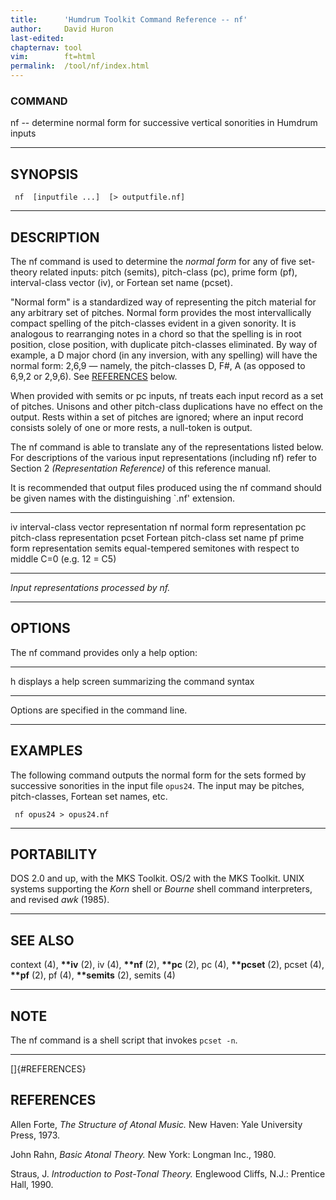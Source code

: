 ```yaml
---
title:		'Humdrum Toolkit Command Reference -- nf'
author:		David Huron
last-edited:
chapternav:	tool
vim:		ft=html
permalink:	/tool/nf/index.html
---
```


### COMMAND

<span class="tool">nf</span> -- determine normal form for successive vertical sonorities in
Humdrum inputs

------------------------------------------------------------------------

## SYNOPSIS ##

` nf  [inputfile ...]  [> outputfile.nf]`

------------------------------------------------------------------------

## DESCRIPTION ##

The <span class="tool">nf</span> command is used to determine the *normal form* for any of
five set-theory related inputs: pitch (<span class="rep">semits</span>), pitch-class
(<span class="rep">pc</span>), prime form (<span class="rep">pf</span>), interval-class vector (<span class="rep">iv</span>), or
Fortean set name (<span class="rep">pcset</span>).

\"Normal form\" is a standardized way of representing the pitch material
for any arbitrary set of pitches. Normal form provides the most
intervallically compact spelling of the pitch-classes evident in a given
sonority. It is analogous to rearranging notes in a chord so that the
spelling is in root position, close position, with duplicate
pitch-classes eliminated. By way of example, a D major chord (in any
inversion, with any spelling) will have the normal form: 2,6,9 &mdash;
namely, the pitch-classes D, F\#, A (as opposed to 6,9,2 or 2,9,6). See
[REFERENCES](#REFERENCES) below.

When provided with <span class="rep">semits</span> or <span class="rep">pc</span> inputs, <span class="tool">nf</span> treats each input
record as a set of pitches. Unisons and other pitch-class duplications
have no effect on the output. Rests within a set of pitches are ignored;
where an input record consists solely of one or more rests, a null-token
is output.

The <span class="tool">nf</span> command is able to translate any of the representations
listed below. For descriptions of the various input representations
(including <span class="rep">nf</span>) refer to Section 2 *(Representation Reference)* of
this reference manual.

It is recommended that output files produced using the <span class="tool">nf</span> command
should be given names with the distinguishing \`.nf\' extension.

------------ --------------------------------------------------------------------
<span class="rep">iv</span>       interval-class vector representation
<span class="rep">nf</span>       normal form representation
<span class="rep">pc</span>       pitch-class representation
<span class="rep">pcset</span>    Fortean pitch-class set name
<span class="rep">pf</span>       prime form representation
<span class="rep">semits</span>   equal-tempered semitones with respect to middle C=0 (e.g. 12 = C5)
------------ --------------------------------------------------------------------

*Input representations processed by <span class="tool">nf</span>.*

------------------------------------------------------------------------

## OPTIONS ##

The <span class="tool">nf</span> command provides only a help option:

-------- -------------------------------------------------------
<span class="option">h</span>   displays a help screen summarizing the command syntax
-------- -------------------------------------------------------

Options are specified in the command line.

------------------------------------------------------------------------

## EXAMPLES ##

The following command outputs the normal form for the sets formed by
successive sonorities in the input file `opus24`. The input may be
pitches, pitch-classes, Fortean set names, etc.

` nf opus24 > opus24.nf`

------------------------------------------------------------------------

## PORTABILITY ##

DOS 2.0 and up, with the MKS Toolkit. OS/2 with the MKS Toolkit. UNIX
systems supporting the *Korn* shell or *Bourne* shell command
interpreters, and revised *awk* (1985).

------------------------------------------------------------------------

## SEE ALSO ##

<span class="tool">context</span> (4), **\*\*iv** (2), <span class="tool">iv</span> (4),
**\*\*nf** (2), **\*\*pc** (2), <span class="tool">pc</span> (4), **\*\*pcset**
(2), <span class="tool">pcset</span> (4), **\*\*pf** (2), <span class="tool">pf</span> (4),
**\*\*semits** (2), <span class="tool">semits</span> (4)

------------------------------------------------------------------------

## NOTE ##

The <span class="tool">nf</span> command is a shell script that invokes `pcset -n`.

------------------------------------------------------------------------

[]{#REFERENCES}

## REFERENCES ##

Allen Forte, *The Structure of Atonal Music.* New Haven: Yale University
Press, 1973.

John Rahn, *Basic Atonal Theory.* New York: Longman Inc., 1980.

Straus, J. *Introduction to Post-Tonal Theory.* Englewood Cliffs, N.J.:
Prentice Hall, 1990.



